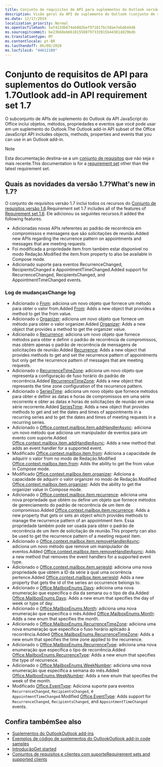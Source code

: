 ```yaml
---
title: Conjunto de requisitos de API para suplementos do Outlook versão 1.7
description: Visão geral da API de suplemento do Outlook (conjunto de requisitos 1,7)
ms.date: 12/17/2019
localization_priority: Normal
ms.openlocfilehash: 5af422db674eb882bef97181fbc58ae7ebd644d6
ms.sourcegitcommit: be23b68eb661015508797333915b44381dd29bdb
ms.translationtype: MT
ms.contentlocale: pt-BR
ms.lasthandoff: 06/08/2020
ms.locfileid: "44612189"
---
```

# <a name="outlook-add-in-api-requirement-set-17"></a><span data-ttu-id="fbcc2-103">Conjunto de requisitos de API para suplementos do Outlook versão 1.7</span><span class="sxs-lookup"><span data-stu-id="fbcc2-103">Outlook add-in API requirement set 1.7</span></span>

<span data-ttu-id="fbcc2-104">O subconjunto de APIs de suplemento do Outlook da API JavaScript do Office inclui objetos, métodos, propriedades e eventos que você pode usar em um suplemento do Outlook.</span><span class="sxs-lookup"><span data-stu-id="fbcc2-104">The Outlook add-in API subset of the Office JavaScript API includes objects, methods, properties and events that you can use in an Outlook add-in.</span></span>

> [!NOTE]
> <span data-ttu-id="fbcc2-105">Esta documentação destina-se a um [conjunto de requisitos](../../requirement-sets/outlook-api-requirement-sets.md) que não seja o mais recente.</span><span class="sxs-lookup"><span data-stu-id="fbcc2-105">This documentation is for a [requirement set](../../requirement-sets/outlook-api-requirement-sets.md) other than the latest requirement set.</span></span>

## <a name="whats-new-in-17"></a><span data-ttu-id="fbcc2-106">Quais as novidades da versão 1.7?</span><span class="sxs-lookup"><span data-stu-id="fbcc2-106">What's new in 1.7?</span></span>

<span data-ttu-id="fbcc2-107">O conjunto de requisitos versão 1.7 inclui todos os recursos do [Conjunto de requisitos versão 1.6](../requirement-set-1.6/outlook-requirement-set-1.6.md).</span><span class="sxs-lookup"><span data-stu-id="fbcc2-107">Requirement set 1.7 includes all of the features of [Requirement set 1.6](../requirement-set-1.6/outlook-requirement-set-1.6.md).</span></span> <span data-ttu-id="fbcc2-108">Ele adicionou os seguintes recursos.</span><span class="sxs-lookup"><span data-stu-id="fbcc2-108">It added the following features.</span></span>

- <span data-ttu-id="fbcc2-109">Adicionadas novas APIs referentes ao padrão de recorrência em compromissos e mensagens que são solicitações de reunião.</span><span class="sxs-lookup"><span data-stu-id="fbcc2-109">Added new APIs regarding the recurrence pattern on appointments and messages that are meeting requests.</span></span>
- <span data-ttu-id="fbcc2-110">Foi modificada a propriedade item.from também estar disponível no modo Redação.</span><span class="sxs-lookup"><span data-stu-id="fbcc2-110">Modified the item.from property to also be available in Compose mode.</span></span>
- <span data-ttu-id="fbcc2-111">Adicionado suporte para eventos RecurrenceChanged, RecipientsChanged e AppointmentTimeChanged.</span><span class="sxs-lookup"><span data-stu-id="fbcc2-111">Added support for RecurrenceChanged, RecipientsChanged, and AppointmentTimeChanged events.</span></span>

### <a name="change-log"></a><span data-ttu-id="fbcc2-112">Log de mudanças</span><span class="sxs-lookup"><span data-stu-id="fbcc2-112">Change log</span></span>

- <span data-ttu-id="fbcc2-113">Adicionado o [From](/javascript/api/outlook/office.from?view=outlook-js-1.7): adiciona um novo objeto que fornece um método para obter o valor from.</span><span class="sxs-lookup"><span data-stu-id="fbcc2-113">Added [From](/javascript/api/outlook/office.from?view=outlook-js-1.7): Adds a new object that provides a method to get the from value.</span></span>
- <span data-ttu-id="fbcc2-114">Adicionado o [Organizer](/javascript/api/outlook/office.organizer?view=outlook-js-1.7): adiciona um novo objeto que fornece um método para obter o valor organizer.</span><span class="sxs-lookup"><span data-stu-id="fbcc2-114">Added [Organizer](/javascript/api/outlook/office.organizer?view=outlook-js-1.7): Adds a new object that provides a method to get the organizer value.</span></span>
- <span data-ttu-id="fbcc2-115">Adicionado o [Recurrence](/javascript/api/outlook/office.recurrence?view=outlook-js-1.7): adiciona um novo objeto que fornece métodos para obter e definir o padrão de recorrência de compromissos, mas obtém apenas o padrão de recorrência de mensagens de solicitações de reunião.</span><span class="sxs-lookup"><span data-stu-id="fbcc2-115">Added [Recurrence](/javascript/api/outlook/office.recurrence?view=outlook-js-1.7): Adds a new object that provides methods to get and set the recurrence pattern of appointments but only get the recurrence pattern of messages that are meeting requests.</span></span>
- <span data-ttu-id="fbcc2-116">Adicionado o [RecurrenceTimeZone](/javascript/api/outlook/office.recurrencetimezone?view=outlook-js-1.7): adiciona um novo objeto que representa a configuração de fuso horário do padrão de recorrência.</span><span class="sxs-lookup"><span data-stu-id="fbcc2-116">Added [RecurrenceTimeZone](/javascript/api/outlook/office.recurrencetimezone?view=outlook-js-1.7): Adds a new object that represents the time zone configuration of the recurrence pattern.</span></span>
- <span data-ttu-id="fbcc2-117">Adicionado o [SeriesTime](/javascript/api/outlook/office.seriestime?view=outlook-js-1.7): adiciona um novo objeto que fornece métodos para obter e definir as datas e horas de compromissos em uma série recorrente e obter as datas e horas de solicitações de reunião em uma série recorrente.</span><span class="sxs-lookup"><span data-stu-id="fbcc2-117">Added [SeriesTime](/javascript/api/outlook/office.seriestime?view=outlook-js-1.7): Adds a new object that provides methods to get and set the dates and times of appointments in a recurring series and to get the dates and times of meeting requests in a recurring series.</span></span>
- <span data-ttu-id="fbcc2-118">Adicionado o [Office.context.mailbox.item.addHandlerAsync](office.context.mailbox.item.md#methods): adiciona um novo método que adiciona um manipulador de eventos para um evento com suporte.</span><span class="sxs-lookup"><span data-stu-id="fbcc2-118">Added [Office.context.mailbox.item.addHandlerAsync](office.context.mailbox.item.md#methods): Adds a new method that adds an event handler for a supported event.</span></span>
- <span data-ttu-id="fbcc2-119">Modificado [Office.context.mailbox.item.from](office.context.mailbox.item.md#properties): Adiciona a capacidade de adquirir o valor from no modo de Redação.</span><span class="sxs-lookup"><span data-stu-id="fbcc2-119">Modified [Office.context.mailbox.item.from](office.context.mailbox.item.md#properties): Adds the ability to get the from value in Compose mode.</span></span>
- <span data-ttu-id="fbcc2-120">Modificado [Office.context.mailbox.item.organizer](office.context.mailbox.item.md#properties): Adiciona a capacidade de adquirir o valor organizer no modo de Redação.</span><span class="sxs-lookup"><span data-stu-id="fbcc2-120">Modified [Office.context.mailbox.item.organizer](office.context.mailbox.item.md#properties): Adds the ability to get the organizer value in Compose mode.</span></span>
- <span data-ttu-id="fbcc2-121">Adicionado o [Office.context.mailbox.item.recurrence](office.context.mailbox.item.md#properties): adiciona uma nova propriedade que obtém ou define um objeto que fornece métodos de gerenciamento do padrão de recorrência de um item de compromisso.</span><span class="sxs-lookup"><span data-stu-id="fbcc2-121">Added [Office.context.mailbox.item.recurrence](office.context.mailbox.item.md#properties): Adds a new property that gets or sets an object which provides methods to manage the recurrence pattern of an appointment item.</span></span> <span data-ttu-id="fbcc2-122">Essa propriedade também pode ser usada para obter o padrão de recorrência de um item de solicitação de reunião.</span><span class="sxs-lookup"><span data-stu-id="fbcc2-122">This property can also be used to get the recurrence pattern of a meeting request item.</span></span>
- <span data-ttu-id="fbcc2-123">Adicionado o [Office.context.mailbox.item.removeHandlerAsync](office.context.mailbox.item.md#methods): adiciona um novo método que remove um manipulador de eventos.</span><span class="sxs-lookup"><span data-stu-id="fbcc2-123">Added [Office.context.mailbox.item.removeHandlerAsync](office.context.mailbox.item.md#methods): Adds a new method that removes the event handlers for a supported event type.</span></span>
- <span data-ttu-id="fbcc2-124">Adicionado o [Office.context.mailbox.item.seriesId](office.context.mailbox.item.md#properties): adiciona uma nova propriedade que obtém a ID da série à qual uma ocorrência pertence.</span><span class="sxs-lookup"><span data-stu-id="fbcc2-124">Added [Office.context.mailbox.item.seriesId](office.context.mailbox.item.md#properties): Adds a new property that gets the id of the series an occurrence belongs to.</span></span>
- <span data-ttu-id="fbcc2-125">Adicionado o [Office.MailboxEnums.Days](/javascript/api/outlook/office.mailboxenums.days?view=outlook-js-1.7): adiciona uma nova enumeração que especifica o dia da semana ou o tipo de dia.</span><span class="sxs-lookup"><span data-stu-id="fbcc2-125">Added [Office.MailboxEnums.Days](/javascript/api/outlook/office.mailboxenums.days?view=outlook-js-1.7): Adds a new enum that specifies the day of week or type of day.</span></span>
- <span data-ttu-id="fbcc2-126">Adicionado o [Office.MailboxEnums.Month](/javascript/api/outlook/office.mailboxenums.month?view=outlook-js-1.7): adiciona uma nova enumeração que especifica o mês.</span><span class="sxs-lookup"><span data-stu-id="fbcc2-126">Added [Office.MailboxEnums.Month](/javascript/api/outlook/office.mailboxenums.month?view=outlook-js-1.7): Adds a new enum that specifies the month.</span></span>
- <span data-ttu-id="fbcc2-127">Adicionado o [Office.MailboxEnums.RecurrenceTimeZone](/javascript/api/outlook/office.mailboxenums.recurrencetimezone?view=outlook-js-1.7): adiciona uma nova enumeração que especifica o fuso horário aplicado à recorrência.</span><span class="sxs-lookup"><span data-stu-id="fbcc2-127">Added [Office.MailboxEnums.RecurrenceTimeZone](/javascript/api/outlook/office.mailboxenums.recurrencetimezone?view=outlook-js-1.7): Adds a new enum that specifies the time zone applied to the recurrence.</span></span>
- <span data-ttu-id="fbcc2-128">Adicionado o [Office.MailboxEnums.RecurrenceType](/javascript/api/outlook/office.mailboxenums.recurrencetype?view=outlook-js-1.7): adiciona uma nova enumeração que especifica o tipo de recorrência.</span><span class="sxs-lookup"><span data-stu-id="fbcc2-128">Added [Office.MailboxEnums.RecurrenceType](/javascript/api/outlook/office.mailboxenums.recurrencetype?view=outlook-js-1.7): Adds a new enum that specifies the type of recurrence.</span></span>
- <span data-ttu-id="fbcc2-129">Adicionado o [Office.MailboxEnums.WeekNumber](/javascript/api/outlook/office.mailboxenums.weeknumber?view=outlook-js-1.7): adiciona uma nova enumeração que especifica a semana do mês.</span><span class="sxs-lookup"><span data-stu-id="fbcc2-129">Added [Office.MailboxEnums.WeekNumber](/javascript/api/outlook/office.mailboxenums.weeknumber?view=outlook-js-1.7): Adds a new enum that specifies the week of the month.</span></span>
- <span data-ttu-id="fbcc2-130">Modificado [Office.EventType](/javascript/api/office/office.eventtype): Adiciona suporte para eventos `RecurrenceChanged`, `RecipientsChanged`, e `AppointmentTimeChanged`.</span><span class="sxs-lookup"><span data-stu-id="fbcc2-130">Modified [Office.EventType](/javascript/api/office/office.eventtype): Adds support for `RecurrenceChanged`, `RecipientsChanged`, and `AppointmentTimeChanged` events.</span></span>

## <a name="see-also"></a><span data-ttu-id="fbcc2-131">Confira também</span><span class="sxs-lookup"><span data-stu-id="fbcc2-131">See also</span></span>

- [<span data-ttu-id="fbcc2-132">Suplementos do Outlook</span><span class="sxs-lookup"><span data-stu-id="fbcc2-132">Outlook add-ins</span></span>](../../../outlook/outlook-add-ins-overview.md)
- [<span data-ttu-id="fbcc2-133">Exemplos de código de suplementos do Outlook</span><span class="sxs-lookup"><span data-stu-id="fbcc2-133">Outlook add-in code samples</span></span>](https://developer.microsoft.com/outlook/gallery/?filterBy=Outlook,Samples,Add-ins)
- [<span data-ttu-id="fbcc2-134">Introdução</span><span class="sxs-lookup"><span data-stu-id="fbcc2-134">Get started</span></span>](../../../quickstarts/outlook-quickstart.md)
- [<span data-ttu-id="fbcc2-135">Conjuntos de requisitos e clientes com suporte</span><span class="sxs-lookup"><span data-stu-id="fbcc2-135">Requirement sets and supported clients</span></span>](../../requirement-sets/outlook-api-requirement-sets.md)

